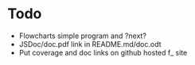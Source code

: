 # Todo

* Flowcharts simple program and ?next?
* JSDoc/doc.pdf link in README.md/doc.odt
* Put coverage and doc links on github hosted f_ site